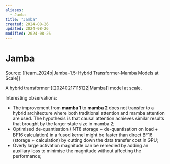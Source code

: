 ```yaml
---
aliases:
  - Jamba
title: "Jamba"
created: 2024-08-26
updated: 2024-08-26
modified: 2024-08-26
---
```


# Jamba

Source: [[team_2024b|Jamba-1.5: Hybrid Transformer-Mamba Models at Scale]]

A hybrid transformer-[[20240217115122|Mamba]] model at scale.

Interesting observations:
- The improvement from **mamba 1** to **mamba 2** does not transfer to a hybrid architecture where both traditional attention and mamba attention are used. The hypothesis is that causal attention achieves similar results that brought by the larger state size in mamba 2;
- Optimised de-quantisation (INT8 storage + de-quantisation on load + BF16 calculation) in a fused kernel might be faster than direct BF16 (storage + calculation) by cutting down the data transfer cost in GPU;
- Overly large activation magnitude can be remedied by adding an auxiliary loss to minimise the magnitude without affecting the performance;